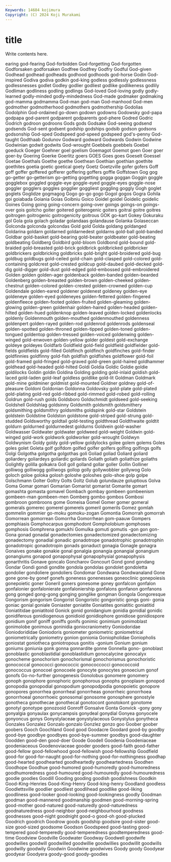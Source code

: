 ```yaml
---
Keywords: 14684 kojimura
Copyright: (C) 2024 Koji Murakami
---
```


# title

Write contents here.



earing god-fearing God-forbidden God-forgetting God-forgotten Godforsaken godforsaken Godfree Godfrey Godfry
Godful God-given Godhead godhead godheads godhood godhoods god-horse Godin God-inspired
Godiva godiva godkin god-king godless godlessly godlessness godlessnesses godlet Godley
godlier godliest godlike godlikeness godlily Godliman godliness godling godlings God-loved
God-loving godly godly-learned godly-minded godly-mindedness God-made godmaker godmaking god-mamma godmamma
God-man god-man God-manhood God-men godmother godmotherhood godmothers godmothership Godolias Godolphin
God-ordained go-down godown godowns Godowsky god-papa godpapa god-parent godparent godparents
god-phere Godred Godric Godrich godroon godroons Gods gods Godsake God-seeing
godsend godsends God-sent godsent godship godships godsib godson godsons godsonship
God-sped Godspeed god-speed godspeed god's-penny God-taught Godthaab Godunov Godward godward
Godwards Godwin Godwine Godwinian godwit godwits God-wrought Goebbels goebbels Goebel
goeduck Goeger Goehner goel goelism Goemagot Goemot goen Goer goer
goer-by Goering Goerke Goerlitz goers GOES Goes goes Goeselt Goessel
Goetae Goethals Goethe goethe Goethean Goethian goethian goethite goethites goetia
goetic goetical goety Goetz Goetzville gofer gofers Goff goff goffer
goffered gofferer goffering goffers goffle Goffstown Gog gog go-getter go-getterism
go-getting gogetting gogga goggan Goggin goggle gogglebox goggled goggle-eye goggle-eyed
goggle-eyes goggle-nose goggler gogglers goggles gogglier goggliest goggling goggly Gogh
goglet goglets Goglidze gogmagog Gogo go-go gogo Gogol gogos Gogra
Gohila goi goiabada Goiania Goias Goibniu Goico Goidel goidel Goidelic
goidelic Goines Going going going-concern going-over goings goings-on goings-over gois
goitcho goiter goitered goiterogenic goiters goitral goitre goitres goitrogen goitrogenic
goitrogenicity goitrous GOK go-kart Gokey Gokuraku gol Gola gola golach
goladar golandaas golandause Golanka Golaseccan Golconda golconda golcondas Gold gold
Golda goldang goldanged Goldarina goldarn goldarned goldarnedest goldarns gold-ball gold-banded
Goldbar gold-basket gold-bearing gold-beater goldbeater gold-beating goldbeating Goldberg Goldbird gold-bloom
Goldbond gold-bound gold-braided gold-breasted gold-brick goldbrick goldbricked goldbricker goldbrickers goldbricking
goldbricks gold-bright gold-broidered gold-bug goldbug goldbugs gold-ceiled gold-chain gold-clasped gold-colored
gold-containing goldcrest gold-crested goldcup gold-daubed gold-decked gold-dig gold-digger gold-dust gold-edged
gold-embossed gold-embroidered Golden golden golden-ager goldenback golden-banded golden-bearded Goldenberg golden-breasted
golden-brown golden-cheeked golden-chestnut golden-colored golden-crested golden-crowned golden-cup Goldendale golden-eared goldener
goldenest goldeney golden-eye goldeneye golden-eyed goldeneyes golden-fettered golden-fingered goldenfleece golden-footed
golden-fruited golden-gleaming golden-glowing golden-green goldenhair golden-haired golden-headed golden-hilted golden-hued goldenknop
golden-leaved golden-locked goldenlocks goldenly Goldenmouth golden-mouthed goldenmouthed goldenness goldenpert golden-rayed
golden-rod goldenrod goldenrods goldenseal golden-spotted golden-throned golden-tipped golden-toned golden-tongued goldentop
golden-tressed golden-voiced goldenwing golden-winged gold-enwoven golden-yellow golder goldest gold-exchange goldeye
goldeyes Goldfarb Goldfield gold-field goldfield goldfielder gold-fields goldfields gold-filled Goldfinch
goldfinch goldfinches gold-finder goldfinnies goldfinny gold-fish goldfish goldfishes goldflower gold-foil
gold-framed gold-fringed gold-graved gold-green gold-haired goldhammer goldhead gold-headed gold-hilted Goldi
Goldia Goldic Goldie goldie goldilocks Goldin goldin Goldina Golding golding
gold-inlaid goldish gold-laced gold-laden gold-leaf goldless goldlike gold-lit Goldman Goldmark
gold-mine goldminer goldmist gold-mounted Goldner goldney gold-of-pleasure Goldoni Goldonian Goldonna
Goldovsky gold-plate gold-plated gold-plating gold-red gold-ribbed gold-rimmed gold-robed gold-rolling Goldrun
gold-rush golds Goldsboro Goldschmidt goldseed gold-seeking Goldshell Goldshlag goldsinny Goldsmith
goldsmith goldsmithery goldsmithing goldsmithry goldsmiths goldspink gold-star Goldstein goldstein Goldstine
Goldston goldstone gold-striped gold-strung gold-studded Goldsworthy goldtail gold-testing goldthread Goldthwaite
goldtit goldurn goldurned goldurnedest goldurns Goldvein gold-washer Goldwasser Goldwater goldwater
goldweed gold-weight Goldwin gold-winged gold-work goldwork goldworker gold-wrought Goldwyn Goldwynism
Goldy goldy gold-yellow goldylocks golee golem golems Goles goles golet
Goleta golf golfdom golfed golfer golfers golfing golfings golfs Golgi
Golgotha golgotha golgothas goli Goliad goliad Goliard goliard goliardery goliardeys
goliardic goliards Goliath goliath goliathize goliaths Golightly golilla golkakra Goll
goll golland gollar goller Gollin Golliner golliwog golliwogg golliwogs gollop
golly gollywobbler gollywog Golo goloch goloe goloka golosh goloshe goloshes
golo-shoe golp golpe Golschmann Golter Goltry Golts Goltz Golub golundauze
goluptious Golva Goma Gomar gomari Gomarian Gomarist gomarist Gomarite gomart
gomashta gomasta gomavel Gombach gombay gombeen gombeenism gombeen-man gombeen-men Gomberg
gombo gombos Gombosi gombroon gombroons gome Gomeisa Gomel Gomer gomer
gomeral gomerals gomerec gomerel gomerels gomeril gomerils Gomez gomlah gommelin
gommier go-moku gomoku-zogan Gomontia Gomorrah gomorrah Gomorrean gomorrean Gomorrha Gomorrhean
gom-paauw Gompers gomphiasis Gomphocarpus gomphodont Gompholobium gomphoses gomphosis Gomphrena gomukhi
Gomulka gomuti gomutis -gon gon gon- Gona gonad gonadal gonadectomies
gonadectomized gonadectomizing gonadectomy gonadial gonadic gonadotrope gonadotrophic gonadotrophin gonadotropic gonadotropin
gonads gonaduct gonagia Gonagle gonagra Gonaives gonake gonakie gonal gonalgia
gonangia gonangial gonangium gonangiums gonapod gonapophysal gonapophysial gonapophysis gonarthritis Gonave
goncalo Goncharov Goncourt Gond gond gondang Gondar Gondi gondi gondite
gondola gondolas gondolet gondoletta gondolier gondoliere gondoliers Gondomar Gondwana Gondwanaland
Gone gone gone-by gonef gonefs goneness gonenesses goneoclinic gonepoiesis gonepoietic
goner Goneril goners gonesome goney gonfalcon gonfalon gonfalonier gonfalonierate gonfaloniership
gonfalons gonfanon gonfanons gong gonged gong-gong gonging gonglike gongman Gongola
Gongoresque Gongorism gongorism Gongorist Gongoristic gongoristic gongs goni- gonia goniac
gonial goniale Goniaster goniatite Goniatites goniatitic goniatitid Goniatitidae goniatitoid Gonick
gonid gonidangium gonidia gonidial gonidic gonidiferous gonidiogenous gonidioid gonidiophore gonidiose
gonidiospore gonidium gonif goniff goniffs gonifs gonimic gonimium gonimoblast gonimolobe
gonimous goninidia goniocraniometry Goniodoridae Goniodorididae Goniodoris goniometer goniometric goniometrical goniometrically
goniometry gonion gonionia Goniopholidae Goniopholis goniostat goniotheca goniotropous gonitis -gonium
Gonium gonium goniums goniunia gonk gonna gonnardite gonne Gonnella gono-
gonoblast gonoblastic gonoblastidial gonoblastidium gonocalycine gonocalyx gonocheme gonochorism gonochorismal gonochorismus
gonochoristic gonococcal gonococci gonococcic gonococcocci gonococcoid gonococcus gonocoel gonocoele gonocyte
gonocytes gonoecium gonof gonofs Go-no-further gonogenesis Gonolobus gonomere gonomery gonoph
gonophore gonophoric gonophorous gonophs gonoplasm gonopod gonopodia gonopodial gonopodium gonopodpodia
gonopoietic gonopore gonopores gonorrhea gonorrheal gonorrheas gonorrheic gonorrhoea gonorrhoeal gonorrhoeic
gonosomal gonosome gonosphere gonostyle gonotheca gonothecae gonothecal gonotocont gonotokont gonotome
gonotyl gonotype gonozooid Gonroff Gonsalve Gonta Gonvick -gony gony gonyalgia
gonyaulax gonycampsis gonydeal gonydial Gonyea gonyocele gonyoncus gonys Gonystylaceae gonystylaceous
Gonystylus gonytheca Gonzales Gonzalez Gonzalo gonzalo Gonzlez gonzo goo Goober
goober goobers Gooch Goochland Good good Goodacre Goodard good-by goodby
good-bye goodbye goodbyes good-bye-summer goodbys good-daughter Goodden good-den good-doer Goode
Goodell Goodenia Goodeniaceae goodeniaceous Goodenoviaceae gooder gooders good-faith good-father good-fellow
good-fellowhood good-fellowish good-fellowship Goodfield good-for good-for-naught good-for-nothing good-for-nothingness goodhap good-hearted
goodhearted goodheartedly goodheartedness Goodhen Goodhope Goodhue good-humored good-humoredly good-humoredness goodhumoredness
good-humoured good-humouredly good-humouredness goodie goodies Goodill Gooding gooding goodish goodishness
Goodkin Good-King-Henries Good-King-Henry Good-king-henry Goodland goodless Goodlettsville goodlier goodliest goodlihead
goodlike good-liking goodliness good-looker good-looking good-lookingness goodly Goodman goodman good-mannered
goodmanship goodmen good-morning-spring good-mother good-natured good-naturedly good-naturedness goodnaturedness good-neighbor good-neighbourhood
goodness goodnesses good-night goodnight good-o good-oh good-plucked Goodrich goodrich Goodrow
goods goodship goodsire good-sister good-size good-sized goodsome Goodson Goodspeed good-tasting
good-tempered good-temperedly good-temperedness goodtemperedness good-time Goodview Goodville Goodwater Goodway Goodwell
goodwife goodwilies goodwill goodwilled goodwillie goodwillies goodwillit goodwills goodwilly goodwily
Goodwin Goodwine goodwives Goody goody Goodyear goodyear Goodyera goody-good goody-goodies
